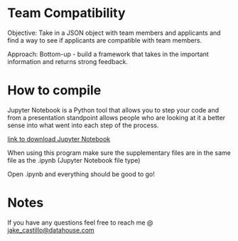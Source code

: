 # Team Compatibility
Objective: Take in a JSON object with team members and applicants and find a way to see if applicants are compatible with team members.


Approach: Bottom-up - build a framework that takes in the important information and returns strong feedback.

# How to compile
Jupyter Notebook is a Python tool that allows you to step your code and from a presentation standpoint allows people who are looking at it a better sense into what went into each step of the process.


[link to download Jupyter Notebook](https://jupyter.org/install)


When using this program make sure the supplementary files are in the same file as the .ipynb (Jupyter Notebook file type)


Open .ipynb and everything should be good to go!

# Notes
If you have any questions feel free to reach me @ jake_castillo@datahouse.com
